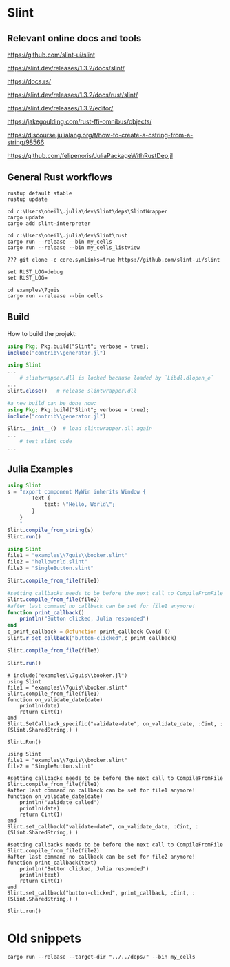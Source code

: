 # Slint

## Relevant online docs and tools

https://github.com/slint-ui/slint

https://slint.dev/releases/1.3.2/docs/slint/

https://docs.rs/

https://slint.dev/releases/1.3.2/docs/rust/slint/

https://slint.dev/releases/1.3.2/editor/

https://jakegoulding.com/rust-ffi-omnibus/objects/

https://discourse.julialang.org/t/how-to-create-a-cstring-from-a-string/98566

https://github.com/felipenoris/JuliaPackageWithRustDep.jl

## General Rust workflows
```shell
rustup default stable
rustup update
```

```shell
cd c:\Users\oheil\.julia\dev\Slint\deps\SlintWrapper
cargo update
cargo add slint-interpreter

cd c:\Users\oheil\.julia\dev\Slint\rust
cargo run --release --bin my_cells
cargo run --release --bin my_cells_listview
```

```shell
??? git clone -c core.symlinks=true https://github.com/slint-ui/slint
```

```shell
set RUST_LOG=debug
set RUST_LOG=
```

```shell
cd examples\7guis
cargo run --release --bin cells
```

## Build
How to build the projekt:
```julia
using Pkg; Pkg.build("Slint"; verbose = true);
include("contrib\\generator.jl")
```

```julia
using Slint
...
    # slintwrapper.dll is locked because loaded by `Libdl.dlopen_e`
...
Slint.close()   # release slintwrapper.dll

#a new build can be done now:
using Pkg; Pkg.build("Slint"; verbose = true);
include("contrib\\generator.jl")

Slint.__init__()  # load slintwrapper.dll again
...
    # test slint code
...
```

## Julia Examples

```julia
using Slint
s = "export component MyWin inherits Window {
        Text {
            text: \"Hello, World\";
        }
    }
    "
Slint.compile_from_string(s)
Slint.run()
```

```julia
using Slint
file1 = "examples\\7guis\\booker.slint"
file2 = "helloworld.slint"
file3 = "SingleButton.slint"

Slint.compile_from_file(file1)

#setting callbacks needs to be before the next call to CompileFromFile
Slint.compile_from_file(file2)
#after last command no callback can be set for file1 anymore!
function print_callback()
    println("Button clicked, Julia responded")
end
c_print_callback = @cfunction print_callback Cvoid ()
Slint.r_set_callback("button-clicked",c_print_callback)

Slint.compile_from_file(file3)

Slint.run()
```

```
# include("examples\\7guis\\booker.jl")
using Slint
file1 = "examples\\7guis\\booker.slint"
Slint.compile_from_file(file1)
function on_validate_date(date)
    println(date)
    return Cint(1)
end
Slint.SetCallback_specific("validate-date", on_validate_date, :Cint, :(Slint.SharedString,) )

Slint.Run()
```

```
using Slint
file1 = "examples\\7guis\\booker.slint"
file2 = "SingleButton.slint"

#setting callbacks needs to be before the next call to CompileFromFile
Slint.compile_from_file(file1)
#after last command no callback can be set for file1 anymore!
function on_validate_date(date)
    println("Validate called")
    println(date)
    return Cint(1)
end
Slint.set_callback("validate-date", on_validate_date, :Cint, :(Slint.SharedString,) )

#setting callbacks needs to be before the next call to CompileFromFile
Slint.compile_from_file(file2)
#after last command no callback can be set for file2 anymore!
function print_callback(text)
    println("Button clicked, Julia responded")
    println(text)
    return Cint(1)
end
Slint.set_callback("button-clicked", print_callback, :Cint, :(Slint.SharedString,) )

Slint.run()
```

# Old snippets

```
cargo run --release --target-dir "../../deps/" --bin my_cells
```



